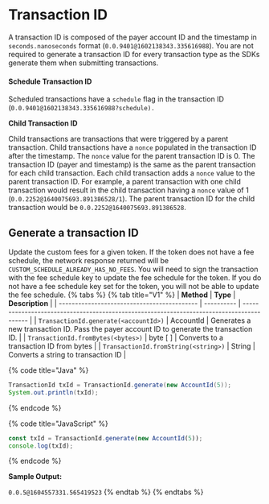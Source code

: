 # Transaction ID

A transaction ID is composed of the payer account ID and the timestamp in `seconds.nanoseconds` format (`0.0.9401@1602138343.335616988`). You are not required to generate a transaction ID for every transaction type as the SDKs generate them when submitting transactions.

#### Schedule Transaction ID

Scheduled transactions have a `schedule` flag in the transaction ID (`0.0.9401@1602138343.335616988?schedule).`

**Child Transaction ID**

Child transactions are transactions that were triggered by a parent transaction. Child transactions have a `nonce` populated in the transaction ID after the timestamp. The `nonce` value for the parent transaction ID is 0. The transaction ID (payer and timestamp) is the same as the parent transaction for each child transaction. Each child transaction adds a `nonce` value to the parent transaction ID. For example, a parent transaction with one child transaction would result in the child transaction having a `nonce` value of 1 (`0.0.2252@1640075693.891386528/1`). The parent transaction ID for the child transaction would be `0.0.2252@1640075693.891386528`.

## Generate a transaction ID

Update the custom fees for a given token. If the token does not have a fee schedule, the network response returned will be `CUSTOM_SCHEDULE_ALREADY_HAS_NO_FEES`. You will need to sign the transaction with the fee schedule key to update the fee schedule for the token. If you do not have a fee schedule key set for the token, you will not be able to update the fee schedule.
{% tabs %}
{% tab title="V1" %}
| **Method**                                  | **Type**   | **Description**                                                                           |
| ------------------------------------------- | ---------- | ----------------------------------------------------------------------------------------- |
| `TransactionId.generate(<accountId>)` | AccountId  | Generates a new transaction ID. Pass the payer account ID to generate the transaction ID. |
| `TransactionId.fromBytes(<bytes>)`    | byte \[ ] | Converts to a transaction ID from bytes                                                   |
| `TransactionId.fromString(<string>)`  | String     | Converts a string to transaction ID                                                       |

{% code title="Java" %}
```java
TransactionId txId = TransactionId.generate(new AccountId(5));
System.out.println(txId);
```
{% endcode %}

{% code title="JavaScript" %}
```javascript
const txId = TransactionId.generate(new AccountId(5));
console.log(txId);
```
{% endcode %}

**Sample Output:**

`0.0.5@1604557331.565419523`
{% endtab %}
{% endtabs %}

##
